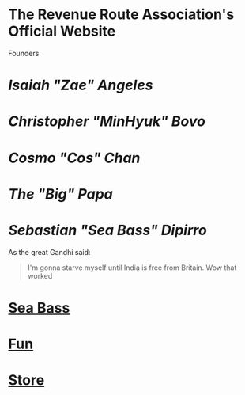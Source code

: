# The Revenue Route Association's Official Website

Founders

# __*Isaiah "Zae" Angeles*__ 

# __*Christopher "MinHyuk" Bovo*__ 

# __*Cosmo "Cos" Chan*__ 

# __*The "Big" Papa*__ 

# __*Sebastian "Sea Bass" Dipirro*__ 

As the great Gandhi said:

>I'm gonna starve myself until India is free from Britain.
>Wow that worked

# [Sea Bass](https://www.sebastiandipirro.com/)

# [Fun](https://www.theannoyingsite.com)

# [Store](https://www.evenue-route-association.myshopify.com/)

